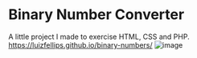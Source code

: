 # Binary Number Converter
A little project I made to exercise HTML, CSS and PHP.
https://luizfellips.github.io/binary-numbers/
![image](https://user-images.githubusercontent.com/110192027/194136308-aca349e3-a721-4998-aee5-01b254c7ef4b.png)
